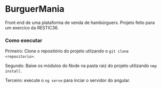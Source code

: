 # BurguerMania

Front end de uma plataforma de venda de hambúrguers. Projeto feito para um exercíco da RESTIC36.

### Como executar
Primeiro: Clone o repositório do projeto utlizando o `git clone <repositorio>`.

Segundo: Baixe os módulos do Node na pasta raiz do projeto utilizando `nmp install`.

Terceiro: execute o `ng serve` para inciar o servidor do angular.